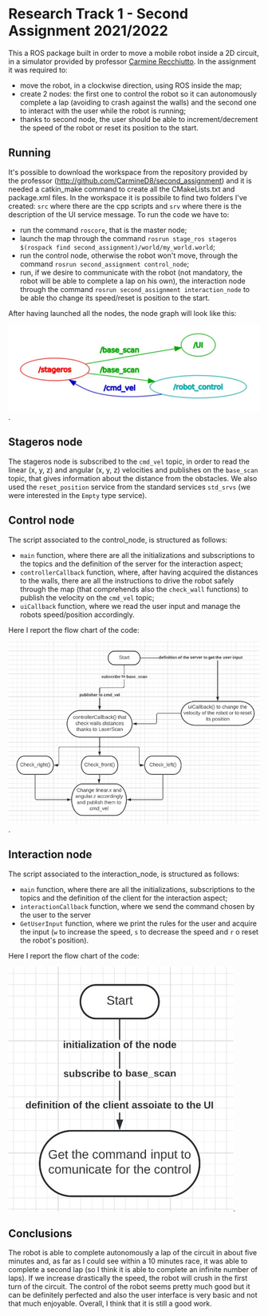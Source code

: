 # Research Track 1 - Second Assignment 2021/2022

This a ROS package built in order to move a mobile robot inside a 2D circuit, in a simulator provided by professor [Carmine Recchiutto](http://github.com/CarmineD8).
In the assignment it was required to:
* move the robot, in a clockwise direction, using ROS inside the map;
* create 2 nodes: the first one to control the robot so it can autonomously complete a lap (avoiding to crash against the walls) and the second one to interact with the user while the robot is running;
* thanks to second node, the user should be able to increment/decrement the speed of the robot or reset its position to the start.


## Running

It's possible to download the workspace from the repository provided by the professor (http://github.com/CarmineD8/second_assignment) and it is needed a catkin_make command to create all the CMakeLists.txt and package.xml files. In the workspace it is possibile to find two folders I've created: `src` where there are the cpp scripts and `srv` where there is the description of the UI service message. To run the code we have to:
* run the command `roscore`, that is the master node;
* launch the map through the command `rosrun stage_ros stageros $(rospack find second_assignment)/world/my_world.world`; 
* run the control node, otherwise the robot won't move, through the command `rosrun second_assignment control_node`;
* run, if we desire to communicate with the robot (not mandatory, the robot will be able to complete a lap on his own), the interaction node through the command `rosrun second_assignment interaction_node` to be able tho change its speed/reset is position to the start.

After having launched all the nodes, the node graph will look like this: 

![immagine](MicrosoftTeams-image.jpg).

## Stageros node

The stageros node is subscribed to the `cmd_vel` topic, in order to read the linear (x, y, z) and angular (x, y, z) velocities and publishes on the `base_scan` topic, that gives information about the distance from the obstacles. We also used the `reset_position` service from the standard services `std_srvs` (we were interested in the `Empty` type service).

## Control node

The script associated to the control_node, is structured as follows:
* `main` function, where there are all the initializations and subscriptions to the topics and the definition of the server for the interaction aspect;
* `controllerCallback` function, where, after having acquired the distances to the walls, there are all the instructions to drive the robot safely through the map (that comprehends also the `check_wall` functions) to publish the velocity on the `cmd_vel` topic;
* `uiCallback` function, where we read the user input and manage the robots speed/position accordingly.

Here I report the flow chart of the code:

![immagine](control_flowchart.jpg).

## Interaction node

The script associated to the interaction_node, is structured as follows:
* `main` function, where there are all the initializations, subscriptions to the topics and the definition of the client for the interaction aspect;
* `interactionCallback` function, where we send the command chosen by the user to the server
* `GetUserInput` function, where we print the rules for the user and acquire the input (`w` to increase the speed, `s` to decrease the speed and `r` o reset the robot's position).

Here I report the flow chart of the code:

![immagine](interaction_flawchart.jpg).

## Conclusions

The robot is able to complete autonomously a lap of the circuit in about five minutes and, as far as I could see within a 10 minutes race, it was able to complete a second lap (so I think it is able to complete an infinite number of laps). If we increase drastically the speed, the robot will crush in the first turn of the circuit. The control of the robot seems pretty much good but it can be definitely perfected and also the user interface is very basic and not that much enjoyable. Overall, I think that it is still a good work. 